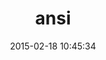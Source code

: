 ---
layout: post
title:  "ansi"
repo:   "rubyworks/ansi"
date:   2015-02-18 10:45:34
gemurl: http://rubyworks.github.com/ansi
---